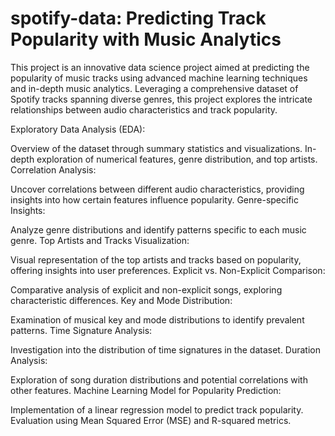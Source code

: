 # spotify-data: Predicting Track Popularity with Music Analytics

This project is an innovative data science project aimed at predicting the popularity of music tracks using advanced machine learning techniques and in-depth music analytics. Leveraging a comprehensive dataset of Spotify tracks spanning diverse genres, this project explores the intricate relationships between audio characteristics and track popularity.

Exploratory Data Analysis (EDA):

Overview of the dataset through summary statistics and visualizations.
In-depth exploration of numerical features, genre distribution, and top artists.
Correlation Analysis:

Uncover correlations between different audio characteristics, providing insights into how certain features influence popularity.
Genre-specific Insights:

Analyze genre distributions and identify patterns specific to each music genre.
Top Artists and Tracks Visualization:

Visual representation of the top artists and tracks based on popularity, offering insights into user preferences.
Explicit vs. Non-Explicit Comparison:

Comparative analysis of explicit and non-explicit songs, exploring characteristic differences.
Key and Mode Distribution:

Examination of musical key and mode distributions to identify prevalent patterns.
Time Signature Analysis:

Investigation into the distribution of time signatures in the dataset.
Duration Analysis:

Exploration of song duration distributions and potential correlations with other features.
Machine Learning Model for Popularity Prediction:

Implementation of a linear regression model to predict track popularity.
Evaluation using Mean Squared Error (MSE) and R-squared metrics.
